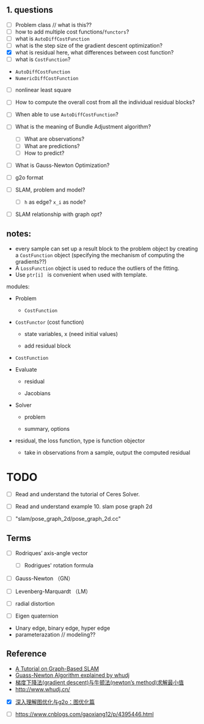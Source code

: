 ## 1. questions

- [ ] Problem class // what is this?? 
- [ ] how to add multiple cost functions/`functors`?
- [ ] what is `AutoDiffCostFunction`
- [ ] what is the step size of the gradient descent optimization?
- [x] what is residual here, what differences between cost function?
- [ ] what is `CostFunction`?
- `AutoDiffCostFunction`
- `NumericDiffCostFunction`
- [ ] nonlinear least square
- [ ] How to compute the overall cost from all the individual residual blocks?
- [ ] When able to use `AutoDiffCostFunction`?
- [ ] What is the meaning of Bundle Adjustment algorithm?
  - [ ] What are observations?
  - [ ] What are predictions?
  - [ ] How to predict?
- [ ] What is Gauss-Newton Optimization?
- [ ] g2o format
- [ ] SLAM, problem and model?
	- [ ] `h` as edge? `x_i` as node?
- [ ] SLAM relationship with graph opt?

 

## notes:

- every sample can set up a result block to the problem object by creating a `CostFunction` object (specifying the mechanism of computing the gradients??)
- A `LossFunction` object is used to reduce the outliers of the fitting.
- Use `ptr[i] ` is convenient when used with template.

modules:

 

- Problem

  - `CostFunction`

- `CostFunctor` (cost function)

  - state variables, x (need initial values)

  - add residual block

- `CostFunction`
- Evaluate

  - residual

  - Jacobians

- Solver

  - problem

  - summary, options

 

- residual, the loss function, type is function objector
  - take in observations from a sample, output the computed residual



# TODO

 

- [ ] Read and understand the tutorial of Ceres Solver.

- [ ] Read and understand example 10. slam pose graph 2d 

- [ ] "slam/pose_graph_2d/pose_graph_2d.cc"



## Terms

- [ ] Rodriques’ axis-angle vector

  - [ ] Rodrigues' rotation formula
- [ ] Gauss-Newton （GN）
- [ ] Levenberg-Marquardt （LM）
- [ ] radial distortion
- [ ] Eigen quaternion
- Unary edge, binary edge, hyper edge
- parameterazation // modeling??



## Reference

- [A Tutorial on Graph-Based SLAM](http://www2.informatik.uni-freiburg.de/~stachnis/pdf/grisetti10titsmag.pdf)
- [Guass-Newton Algorithm explained by whudj](http://www.whudj.cn/?p=1122#more-1122)
- [梯度下降法(gradient descent)与牛顿法(newton’s method)求解最小值](http://www.whudj.cn/?p=1042)
- http://www.whudj.cn/
- [x] [深入理解图优化与g2o：图优化篇](https://www.cnblogs.com/gaoxiang12/p/5244828.html)
- [ ] https://www.cnblogs.com/gaoxiang12/p/4395446.html


